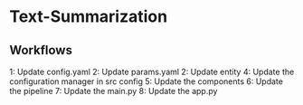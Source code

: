 # Text-Summarization

## Workflows

1: Update config.yaml
2: Update params.yaml
2: Update entity
4: Update the configuration manager in src config
5: Update the components
6: Update the pipeline
7: Update the main.py
8: Update the app.py